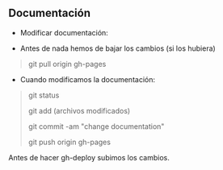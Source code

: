 ## Documentación

* Modificar documentación:

- Antes de nada hemos de bajar los cambios (si los hubiera)

> git pull origin gh-pages

- Cuando modificamos la documentación:

> git status
>
> git add (archivos modificados)
>
> git commit -am "change documentation"
>
> git push origin gh-pages

Antes de hacer gh-deploy subimos los cambios.